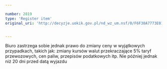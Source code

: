 ```yaml
---

number: 2819
type: 'Register item'
original_uri: 'http://decyzje.uokik.gov.pl/nd_wz_um.nsf/0/F6F38A7773E01052C12579AC0044A133?OpenDocument'


---
```


Biuro zastrzega sobie jednak prawo do zmiany ceny w wyjątkowych przypadkach, takich jak: zmiany kursów walut przekraczające 5% taryf przewozowych, cen paliw, przepisów podatkowych itp. Nie później jednak niż 20 dni przed datą wyjazdu
